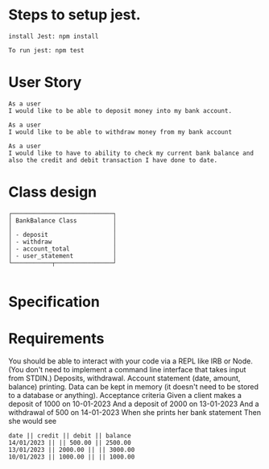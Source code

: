 # Steps to setup jest.

```
install Jest: npm install
```

```
To run jest: npm test
```

# User Story

```
As a user
I would like to be able to deposit money into my bank account.
```

```
As a user
I would like to be able to withdraw money from my bank account
```

```
As a user
I would like to have to ability to check my current bank balance and also the credit and debit transaction I have done to date.
```

# Class design

```
┌────────────────────────────┐
│ BankBalance Class          │
│                            │
│ - deposit                  │
│ - withdraw                 │
│ - account_total            │
│ - user_statement           │
└───────────┬────────────────┘


```

# Specification

# Requirements

You should be able to interact with your code via a REPL like IRB or Node. (You don't need to implement a command line interface that takes input from STDIN.)
Deposits, withdrawal.
Account statement (date, amount, balance) printing.
Data can be kept in memory (it doesn't need to be stored to a database or anything).
Acceptance criteria
Given a client makes a deposit of 1000 on 10-01-2023
And a deposit of 2000 on 13-01-2023
And a withdrawal of 500 on 14-01-2023
When she prints her bank statement
Then she would see

```
date || credit || debit || balance
14/01/2023 || || 500.00 || 2500.00
13/01/2023 || 2000.00 || || 3000.00
10/01/2023 || 1000.00 || || 1000.00
```
